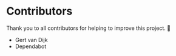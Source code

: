 # Contributors

Thank you to all contributors for helping to improve this project. 🚀

* Gert van Dijk
* Dependabot


